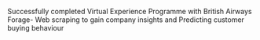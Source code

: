 Successfully completed Virtual Experience Programme with British Airways Forage-
Web scraping to gain company insights and
Predicting customer buying behaviour
